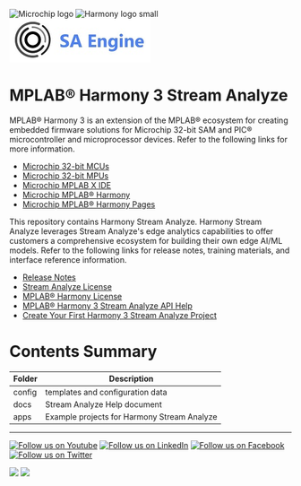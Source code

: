﻿![Microchip logo](https://raw.githubusercontent.com/wiki/Microchip-MPLAB-Harmony/Microchip-MPLAB-Harmony.github.io/images/microchip_logo.png)
![Harmony logo small](https://raw.githubusercontent.com/wiki/Microchip-MPLAB-Harmony/Microchip-MPLAB-Harmony.github.io/images/microchip_mplab_harmony_logo_small.png)
![Stream Analyze logo](./config/docs/images/stream_analyze_logo.JPG)

# MPLAB® Harmony 3 Stream Analyze

MPLAB® Harmony 3 is an extension of the MPLAB® ecosystem for creating embedded firmware solutions for Microchip 32-bit SAM and PIC® microcontroller and microprocessor devices.  Refer to the following links for more information.

- [Microchip 32-bit MCUs](https://www.microchip.com/design-centers/32-bit)
- [Microchip 32-bit MPUs](https://www.microchip.com/design-centers/32-bit-mpus)
- [Microchip MPLAB X IDE](https://www.microchip.com/mplab/mplab-x-ide)
- [Microchip MPLAB® Harmony](https://www.microchip.com/mplab/mplab-harmony)
- [Microchip MPLAB® Harmony Pages](https://microchip-mplab-harmony.github.io/)

This repository contains Harmony Stream Analyze. Harmony Stream Analyze leverages Stream Analyze's edge analytics capabilities to offer customers a comprehensive ecosystem for building their own edge AI/ML models. Refer to the following links for release notes, training materials, and interface reference information.

- [Release Notes](./release_notes.md)
- [Stream Analyze License](./Stream_Analyze_Terms_of_Use.pdf)
- [MPLAB® Harmony License](mplab_harmony_license.md)
- [MPLAB® Harmony 3 Stream Analyze API Help](./config/docs/SAEngine.md)
- [Create Your First Harmony 3 Stream Analyze Project](./config/docs/readme.md)


# Contents Summary

| Folder     | Description                       |
| ---        | ---                               |
| config | templates and configuration data      |
| docs | Stream Analyze Help document            |
| apps|Example projects for Harmony Stream Analyze |


____

[![Follow us on Youtube](https://img.shields.io/badge/Youtube-Follow%20us%20on%20Youtube-red.svg)](https://www.youtube.com/user/MicrochipTechnology)
[![Follow us on LinkedIn](https://img.shields.io/badge/LinkedIn-Follow%20us%20on%20LinkedIn-blue.svg)](https://www.linkedin.com/company/microchip-technology)
[![Follow us on Facebook](https://img.shields.io/badge/Facebook-Follow%20us%20on%20Facebook-blue.svg)](https://www.facebook.com/microchiptechnology/)
[![Follow us on Twitter](https://img.shields.io/twitter/follow/MicrochipTech.svg?style=social)](https://twitter.com/MicrochipTech)

[![](https://img.shields.io/github/stars/Microchip-MPLAB-Harmony/x2c.svg?style=social)]()
[![](https://img.shields.io/github/watchers/Microchip-MPLAB-Harmony/x2c.svg?style=social)]()

